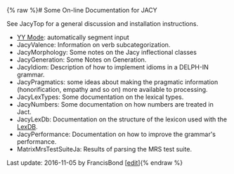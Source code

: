 {% raw %}# Some On-line Documentation for JACY

See JacyTop for a general discussion and installation
instructions.

- [YY Mode](http://moin.delph-in.net/JacyYYMode): automatically
segment input
- JacyValence: Information on verb subcategorization.
- JacyMorphology: Some notes on the Jacy
inflectional classes
- JacyGeneration: Some Notes on Generation.
- JacyIdiom: Description of how to implement idioms in a
DELPH-IN grammar.
- JacyPragmatics: some ideas about making the
pragmatic information (honorification, empathy and so on) more
available to processing.
- JacyLexTypes: Some documentation on the lexical
types.
- JacyNumbers: Some documentation on how numbers are
treated in Jact.
- JacyLexDb: Documentation on the structure of the
lexicon used with the [LexDB](/LkbLexDb).
- JacyPerformance: Documentation on how to improve
the grammar's performance.
- MatrixMrsTestSuiteJa: Results of parsing the
MRS test suite.

Last update: 2016-11-05 by FrancisBond [[edit](https://github.com/delph-in/docs/wiki/JacyDoc/_edit)]{% endraw %}